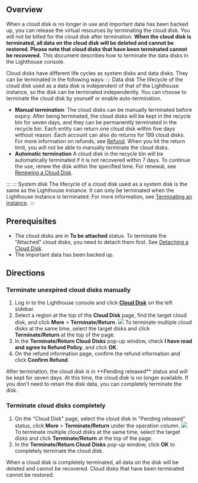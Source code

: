 ## Overview



When a cloud disk is no longer in use and important data has been backed up, you can release the virtual resources by terminating the cloud disk. You will not be billed for the cloud disk after termination. **When the cloud disk is terminated, all data on the cloud disk will be deleted and cannot be restored. Please note that cloud disks that have been terminated cannot be recovered.** This document describes how to terminate the data disks in the Lighthouse console.

Cloud disks have different life cycles as system disks and data disks. They can be terminated in the following ways:
<dx-tabs>
::: Data disk
The lifecycle of the cloud disk used as a data disk is independent of that of the Lighthouse instance, so the disk can be terminated independently. You can choose to terminate the cloud disk by yourself or enable auto-termination.
- **Manual termination**: The cloud disks can be manually terminated before expiry. After being terminated, the cloud disks will be kept in the recycle bin for seven days, and they can be permanently terminated in the recycle bin.
Each entity can return one cloud disk within five days without reason. Each account can also do returns for 199 cloud disks. For more information on refunds, see [Refund](https://intl.cloud.tencent.com/document/product/1103/41406). When you hit the return limit, you will not be able to manually terminate the cloud disks.
- **Automatic termination** A cloud disk in the recycle bin will be automatically terminated if it is not recovered within 7 days. To continue the use, renew the disk within the specified time. For renewal, see [Renewing a Cloud Disk](https://intl.cloud.tencent.com/document/product/1103/46569).

:::
::: System disk
The lifecycle of a cloud disk used as a system disk is the same as the Lighthouse instance. It can only be terminated when the Lighthouse instance is terminated. For more information, see [Terminating an instance](https://intl.cloud.tencent.com/document/product/1103/41558).
:::
</dx-tabs>

## Prerequisites
- The cloud disks are in **To be attached** status. To terminate the "Attached" cloud disks, you need to detach them first. See [Detaching a Cloud Disk](https://intl.cloud.tencent.com/document/product/1103/46570).
- The important data has been backed up.


## Directions

### Terminate unexpired cloud disks manually
1. Log in to the Lighthouse console and click **[Cloud Disk](https://console.cloud.tencent.com/lighthouse/cbs/index)** on the left sidebar.
2. Select a region at the top of the **Cloud Disk** page, find the target cloud disk, and click **More** > **Terminate/Return**.
![](https://qcloudimg.tencent-cloud.cn/raw/9095cca512d112a40c23aba99649c10d.png)
To terminate multiple cloud disks at the same time, select the target disks and click **Terminate/Return** at the top of the page.
3. In the **Terminate/Return Cloud Disks** pop-up window, check **I have read and agree to Refund Policy**, and click **OK**.
4. On the refund information page, confirm the refund information and click **Confirm Refund**.
<dx-alert infotype="notice" title="">
After termination, the cloud disk is in **Pending released** status and will be kept for seven days. At this time, the cloud disk is no longer available. If you don't need to retain the disk data, you can completely terminate the disk.
</dx-alert>





### Terminate cloud disks completely[](id:completelyDestroyed)
1. On the "Cloud Disk" page, select the cloud disk in "Pending released" status, click **More** > **Terminate/Return** under the operation column.
![](https://qcloudimg.tencent-cloud.cn/raw/90db0b33da6760081393463c2da4bf83.png)
To terminate multiple cloud disks at the same time, select the target disks and click **Terminate/Return** at the top of the page.
2. In the **Terminate/Return Cloud Disks** pop-up window, click **OK** to completely terminate the cloud disk.
<dx-alert infotype="notice" title="">
When a cloud disk is completely terminated, all data on the disk will be deleted and cannot be recovered. Cloud disks that have been terminated cannot be restored.
</dx-alert>

